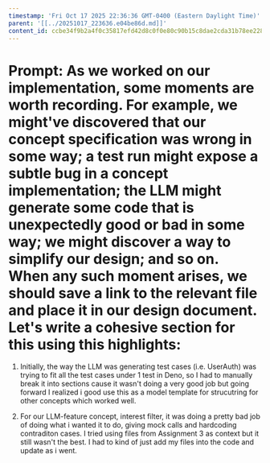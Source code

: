 ```yaml
---
timestamp: 'Fri Oct 17 2025 22:36:36 GMT-0400 (Eastern Daylight Time)'
parent: '[[../20251017_223636.e04be86d.md]]'
content_id: ccbe34f9b2a4f0c35817efd42d8c0f0e80c90b15c8dae2cda31b78ee228ba07e
---
```


# Prompt: As we worked on our implementation, some moments are worth recording. For example, we might've discovered that our concept specification was wrong in some way; a test run might expose a subtle bug in a concept implementation; the LLM might generate some code that is unexpectedly good or bad in some way; we might discover a way to simplify our design; and so on. When any such moment arises, we should save a link to the relevant file and place it in our design document. Let's write a cohesive section for this using this highlights:

1. Initially, the way the LLM was generating test cases (i.e. UserAuth) was trying to fit all the test cases under 1 test in Deno, so I had to manually break it into sections cause it wasn't doing a very good job but going forward I realized i good use this as a model template for strucutring for other concepts which worked well.

2. For our LLM-feature concept, interest filter, it was doing a pretty bad job of doing what i wanted it to do, giving mock calls and hardcoding contraditon cases. I tried using files from Assignment 3 as context but it still wasn't the best. I had to kind of just add my files into the code and update as i went.
